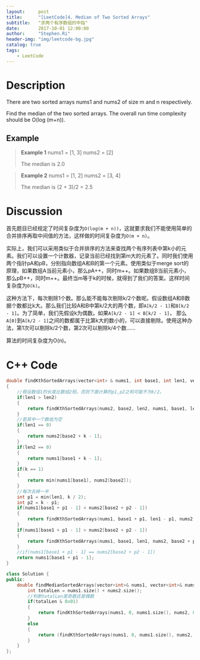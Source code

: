 ```yaml
---
layout:     post
title:      "[LeetCode]4. Median of Two Sorted Arrays"
subtitle:   "求两个有序数组的中指"
date:       2017-10-01 12:00:00
author:     "Stephen.Ri"
header-img: "img/leetcode-bg.jpg"
catalog: true
tags:
    - LeetCode
---
```


Description
===========

There are two sorted arrays nums1 and nums2 of size m and n respectively.

Find the median of the two sorted arrays. The overall run time complexity should be O(log (m+n)).

Example
-------

> **Example 1**
> nums1 = [1, 3]
> nums2 = [2]
> 
> The median is 2.0

> **Example 2**
> nums1 = [1, 2]
> nums2 = [3, 4]
> 
> The median is (2 + 3)/2 = 2.5

Discussion
=======

首先题目已经规定了时间复杂度为`O(log(m + n))`，这就要求我们不能使用简单的合并排序再取中间值的方法，这样做的时间复杂度为`O(m + n)`。

实际上，我们可以采用类似于合并排序的方法来查找两个有序列表中第k小的元素。我们可以设置一个计数器，记录当前已经找到第m大的元素了。同时我们使用两个指针pA和pB，分别指向数组A和B的第一个元素。使用类似于merge sort的原理，如果数组A当前元素小，那么pA++，同时m++。如果数组B当前元素小，那么pB++，同时m++。最终当m等于k的时候，就得到了我们的答案。这样时间复杂度为`O(k)`。

这种方法下，每次剔除1个数。那么能不能每次剔除k/2个数呢。假设数组A和B数据个数都比k大。那么我们比较A和B中第k/2大的两个数，即`A[k/2 - 1]`和`B[k/2 - 1]`。为了简单，我们先假设k为偶数。如果`A[k/2 - 1] < B[k/2 - 1]`， 那么`A[0]`到`A[k/2 - 1]`之间的数都属于比第k大的数小的，可以直接剔除。使用这种办法，第1次可以剔除k/2个数，第2次可以剔除k/4个数……

算法的时间复杂度为O(n)。



C++ Code
====

```cpp
double findKthSortedArrays(vector<int> & nums1, int base1, int len1, vector<int> & nums2, int base2, int len2, int k)
{
    //假设数组1的长度比数组2短。否则下面计算的p1,p2之和可能不为k/2。
    if(len1 > len2)
    {
        return findKthSortedArrays(nums2, base2, len2, nums1, base1, len1, k);
    }
    //若其中一个数组为空
    if(len1 == 0)
    {
        return nums2[base2 + k - 1];
    }
    if(len2 == 0)
    {
        return nums1[base1 + k - 1];
    }
    if(k == 1)
    {
        return min(nums1[base1], nums2[base2]);
    }
    //每次去掉一半
    int p1 = min(len1, k / 2);
    int p2 = k - p1;
    if(nums1[base1 + p1 - 1] < nums2[base2 + p2 - 1])
    {
        return findKthSortedArrays(nums1, base1 + p1, len1 - p1, nums2, base2, len2, k - p1);
    }
    if(nums1[base1 + p1 - 1] > nums2[base2 + p2 - 1])
    {
        return findKthSortedArrays(nums1, base1, len1, nums2, base2 + p2, len2 - p2, k - p2);
    }
    //if(nums1[base1 + p1 - 1] == nums2[base2 + p2 - 1])
    return nums1[base1 + p1 - 1];
}

class Solution {
public:
    double findMedianSortedArrays(vector<int>& nums1, vector<int>& nums2) {
        int totalLen = nums1.size() + nums2.size();
        //判断totalLen是奇数还是偶数
        if(totalLen & 0x01)
        {
            return findKthSortedArrays(nums1, 0, nums1.size(), nums2, 0, nums2.size(), totalLen / 2 + 1);
        }
        else
        {
            return (findKthSortedArrays(nums1, 0, nums1.size(), nums2, 0, nums2.size(), totalLen / 2) + findKthSortedArrays(nums1, 0, nums1.size(), nums2, 0, nums2.size(), totalLen / 2 + 1)) / 2;
        }
    }
};
```
